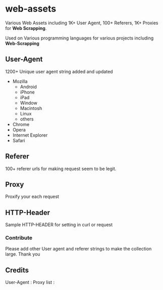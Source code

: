 # web-assets
Various Web Assets including 1K+ User Agent, 100+ Referers, 1K+ Proxies for **Web Scrapping**.

Used on Various programming languages for various projects including **Web-Scrapping**
## User-Agent
1200+ Unique user agent string added and updated
 - Mozilla
   - Android
   - iPhone
   - iPad
   - Window
   - Macintosh
   - Linux
   - others
 - Chrome
 - Opera
 - Internet Explorer
 - Safari
## Referer
100+ referer urls for making request seem to be legit.
## Proxy
Proxify your each request
## HTTP-Header
Sample HTTP-HEADER for setting in curl or request
### Contribute
Please add other User agent and referer strings to make the collection large.
Thank you

## Credits
User-Agent :
Proxy list :
